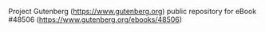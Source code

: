 Project Gutenberg (https://www.gutenberg.org) public repository for eBook #48506 (https://www.gutenberg.org/ebooks/48506)
